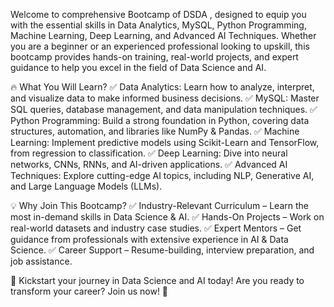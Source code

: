 Welcome to comprehensive Bootcamp of DSDA , designed to equip you with the essential skills in Data Analytics, MySQL, Python Programming, Machine Learning, Deep Learning, and Advanced AI Techniques. Whether you are a beginner or an experienced professional looking to upskill, this bootcamp provides hands-on training, real-world projects, and expert guidance to help you excel in the field of Data Science and AI.

🔥 What You Will Learn?
✅ Data Analytics: Learn how to analyze, interpret, and visualize data to make informed business decisions.
✅ MySQL: Master SQL queries, database management, and data manipulation techniques.
✅ Python Programming: Build a strong foundation in Python, covering data structures, automation, and libraries like NumPy & Pandas.
✅ Machine Learning: Implement predictive models using Scikit-Learn and TensorFlow, from regression to classification.
✅ Deep Learning: Dive into neural networks, CNNs, RNNs, and AI-driven applications.
✅ Advanced AI Techniques: Explore cutting-edge AI topics, including NLP, Generative AI, and Large Language Models (LLMs).

💡 Why Join This Bootcamp?
✅ Industry-Relevant Curriculum – Learn the most in-demand skills in Data Science & AI.
✅ Hands-On Projects – Work on real-world datasets and industry case studies.
✅ Expert Mentors – Get guidance from professionals with extensive experience in AI & Data Science.
✅ Career Support – Resume-building, interview preparation, and job assistance.

🚀 Kickstart your journey in Data Science and AI today!
Are you ready to transform your career? Join us now! 🎯
